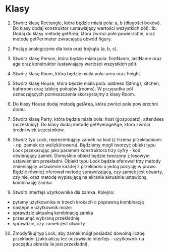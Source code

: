 # Klasy
1. Stwórz klasę Rectangle, która będzie miała pola: a, b (długości boków). Do klasy dodaj konstruktor (ustawiający wartości wszystkich pól).
1b. Dodaj do klasy metodę getArea, która zwróci pole powierzchni, oraz metodę getPerimeter zwracającą obwód figury.

2. Postąp analogicznie dla koła oraz trójkątu (a, b, c).

3. Stwórz klasę Person, która będzie miała pola: firstName, lastName oraz age oraz konstruktor (ustawiający wartości wszystkich pól).

4. Stwórz klasę Room, która będzie miała pola: area oraz height.

5. Stwórz klasę House, która będzie miała pola: address (String), kitchen, bathroom oraz tablicę pokojów (rooms). W przypadku pól oznaczających pomieszczenia skorzystajmy z klasy Room.

6. Do klasy House dodaj metodę getArea, która zwróci pole powierzchni domu.

7. Stwórz klasę Party, która będzie miała pola: host (gospodarz), attendees (uczestnicy). Do klasy dodaj metodę getAverageAge, która zwróci średni wiek uczestników.

8. Stwórz typ Lock, reprezentujący zamek na kod (z trzema przekładniami - np. zamek do walizki/roweru). Będziemy mogli tworzyć obiekt typu Lock przekazując jako parametr konstruktora trzy cyfry - kod otwierający zamek. Domyślnie obiekt będzie tworzony z losowym ustawieniem przekładni. Obiekt typu Lock będzie oferował trzy metody zmieniający ustawienie każdej z przekładni o jedną pozycję w prawo. Będzie również oferował metodę sprawdzającą, czy zamek jest otwarty, czy nie, oraz metodę wypisującą na ekranie aktualnie ustawioną kombinację zamka.

9. Stwórz interfejs użytkownika dla zamka. Kolejno:
- pytamy użytkownika w trzech krokach o poprawną kombinację
- nastepnie użytkownik może:
- sprawdzić aktualną kombinację zamka
- przesunąć wybraną przekładnię
- sprawdzić, czy zamek jest otwarty

10. Zmodyfikuj typ Lock, aby zamek mógł posiadać dowolną liczbę przekładni (zaktualizuj też oczywiście interfejs - użytkownik na początku określa ile jest przekładni).
